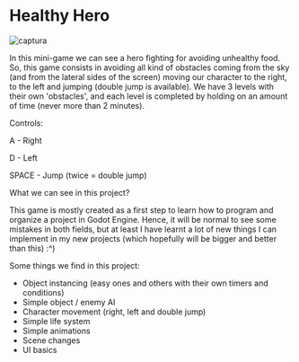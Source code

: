 # Healthy Hero

![captura](https://user-images.githubusercontent.com/49367885/63115676-fd2c0c00-bf97-11e9-928f-fdd87181c4bc.PNG)


In this mini-game we can see a hero fighting for avoiding unhealthy food.
So, this game consists in avoiding all kind of obstacles coming from the sky (and from the lateral sides of the screen) moving our character to the right, to the left and jumping (double jump is available).
We have 3 levels with their own 'obstacles', and each level is completed by holding on an amount of time (never more than 2 minutes).

Controls: 

A - Right

D - Left

SPACE - Jump (twice = double jump)

What we can see in this project?

This game is mostly created as a first step to learn how to program and organize a project in Godot Engine.
Hence, it will be normal to see some mistakes in both fields, but at least I have learnt a lot of new things I can implement in my new projects (which hopefully will be bigger and better than this) :^)

Some things we find in this project:

- Object instancing (easy ones and others with their own timers and conditions)
- Simple object / enemy AI
- Character movement (right, left and double jump)
- Simple life system
- Simple animations
- Scene changes
- UI basics 
